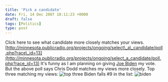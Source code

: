 ```yaml
---
title: 'Pick a candidate'
date: Fri, 14 Dec 2007 18:11:23 +0000
draft: false
tags: [Politics]
type: post
---
```


Click here to see what candidate more closely matches your views. [http://minnesota.publicradio.org/projects/ongoing/select\_a\_candidate/poll.php?race\_id=13](http://minnesota.publicradio.org/projects/ongoing/select_a_candidate/poll.php?race_id=13) It's funny as I am planning on giving [Joe Biden](http://www.joebiden.com/home) my vote. But the above poll says Chris Dodd matches my views more closely. Top three matching my views: ![top three](http://zeusville.files.wordpress.com/2007/12/topthree.png) Biden falls #9 in the list: ![biden](http://zeusville.files.wordpress.com/2007/12/biden.png)